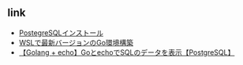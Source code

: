 ## link
- [PostegreSQLインストール](https://qiita.com/syutaro/items/d08c5c7cc24cddf7694c)
- [WSLで最新バージョンのGo環境構築](https://qiita.com/10380r/items/37d0bf71b0e19a49ce53)
- [【Golang + echo】GoとechoでSQLのデータを表示【PostgreSQL】](https://qiita.com/chuo2110/items/9ff9d037553188030149)